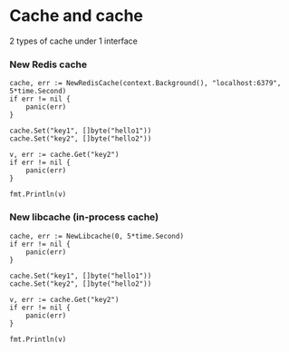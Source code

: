 # Cache and cache

2 types of cache under 1 interface

### New Redis cache

```
cache, err := NewRedisCache(context.Background(), "localhost:6379", 5*time.Second)
if err != nil {
    panic(err)
}

cache.Set("key1", []byte("hello1"))
cache.Set("key2", []byte("hello2"))

v, err := cache.Get("key2")
if err != nil {
    panic(err)
}

fmt.Println(v)
```

### New libcache (in-process cache)

```
cache, err := NewLibcache(0, 5*time.Second)
if err != nil {
    panic(err)
}

cache.Set("key1", []byte("hello1"))
cache.Set("key2", []byte("hello2"))

v, err := cache.Get("key2")
if err != nil {
    panic(err)
}

fmt.Println(v)
```
